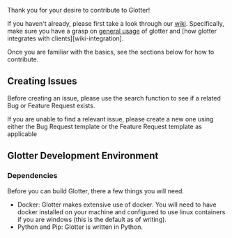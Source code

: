 Thank you for your desire to contribute to Glotter!

If you haven't already, please first take a look through our [wiki].
Specifically, make sure you have a grasp on [general usage][wiki-general-usage] of glotter and [how glotter integrates with clients][wiki-integration].

Once you are familiar with the basics, see the sections below for how to contribute.

## Creating Issues

Before creating an issue, please use the search function to see if a related Bug or Feature Request exists.

If you are unable to find a relevant issue, please create a new one using either the Bug Request template or the Feature Request template as applicable


## Glotter Development Environment

### Dependencies

Before you can build Glotter, there a few things you will need.

- Docker: Glotter makes extensive use of docker. You will need to have docker installed on your machine and configured to use linux containers if you are windows (this is the default as of writing).
- Python and Pip: Glotter is written in Python.


[wiki]:https://github.com/auroq/glotter/wiki
[wiki-general-usage]:https://github.com/auroq/glotter/wiki/General-Usage
[wiki-integrating]:https://github.com/auroq/glotter/wiki/Integrating-With-Glotter
